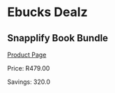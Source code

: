 
# Ebucks Dealz
## Snapplify Book Bundle
[Product Page](https://www.ebucks.com/web/shop/productSelected.do?prodId=1132287855&catId=227677169)

Price: R479.00

Savings: 320.0


	